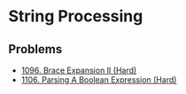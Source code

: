 # String Processing

## Problems

* [1096. Brace Expansion II \(Hard\)](https://leetcode.com/problems/brace-expansion-ii/)
* [1106. Parsing A Boolean Expression \(Hard\)](https://leetcode.com/problems/parsing-a-boolean-expression/)

